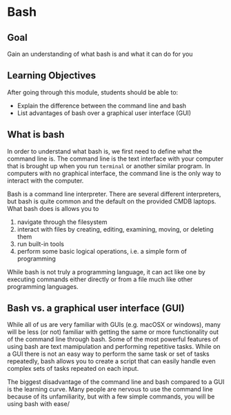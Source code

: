 

# Bash

## Goal

Gain an understanding of what bash is and what it can do for you

## Learning Objectives

After going through this module, students should be able to:

* Explain the difference between the command line and bash
* List advantages of bash over a graphical user interface (GUI)

## What is bash

In order to understand what bash is, we first need to define what the command line is. The command line is the text interface with your computer that is brought up when you run `terminal` or another similar program. In computers with no graphical interface, the command line is the only way to interact with the computer.

Bash is a command line interpreter. There are several different interpreters, but bash is quite common and the default on the provided CMDB laptops. What bash does is allows you to

1. navigate through the filesystem
2. interact with files by creating, editing, examining, moving, or deleting them
3. run built-in tools
4. perform some basic logical operations, i.e. a simple form of programming

While bash is not truly a programming language, it can act like one by executing commands either directly or from a file much like other programming languages. 

## Bash vs. a graphical user interface (GUI)

While all of us are very familiar with GUIs (e.g. macOSX or windows), many will be less (or not) familiar with getting the same or more functionality out of the command line through bash. Some of the most powerful features of using bash are text mamipulation and performing repetitive tasks. While on a GUI there is not an easy way to perform the same task or set of tasks repeatedly, bash allows you to create a script that can easily handle even complex sets of tasks repeated on each input.

The biggest disadvantage of the command line and bash compared to a GUI is the learning curve. Many people are nervous to use the command line because of its unfamiliarity, but with a few simple commands, you will be using bash with ease/

